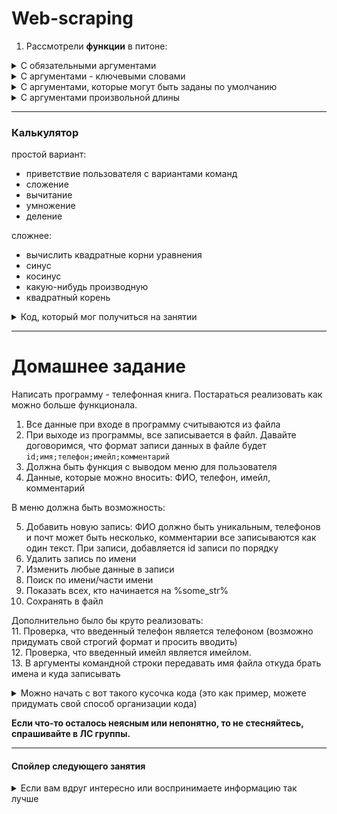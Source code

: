 # Web-scraping

1) Рассмотрели **функции** в питоне:
<details> <summary>С обязательными аргументами </summary>

```python
# Функция, которая принмает 2 аргумента
def foo(name, age):
  print('Hi %s, I know you are %d years old %)' % (name, age))
  

user_name = input('Enter your name: ')
user_age = input('Enter your age: ')

# Именно 2 аргумента мы и должны передать, иначе будет ошибка
foo(user_name, user_age)
```

Функции без аргументов относятся к этому типу, просто обязательных аргументов у них 0.

```python
import random

def foo():
  a = random.random()
  b = 10
  
  if a > b:
    return a
  else:
    return b
  
print(foo())
```

</details>
<details> <summary>С аргументами - ключевыми словами</summary>
Функции с ключевыми словами позволяют при вызове функции передавать параметры в произвольном порядке.

```python
# Функция, которая принмает 2 аргумента, важно заметить что сначала мы передаем Имя, а потом Возраст
def foo(name, age):
  print('Hi %s, I know you are %d years old %)' % (name, age))
  

user_name = input('Enter your name: ')

# Пишем ключевое слово - имя параметра, которое мы объявили в функции, а затем через = передаем значение
foo(age=15, name=user_name)
```
</details>

<details><summary>С аргументами, которые могут быть заданы по умолчанию</summary>
Случаются ситуации, когда в большинстве случаев параметр принимает одно значение, и лишь в некоторых совсем другое.
В этом случае очень удобно использовать аргументы, которые инициализируются в функции, когда параметр не задан.

```python
# В функции два аргумента Имя и Возраст. Возраст инициализируем значением по умолчанию.
# Важно заметить, что если в объявлении функции вы хотите использовать аргументы, которые обязательно
# должны быть переданы, и аргументы, которые проинициализированны значением по умолчанию, то сначала
# указываются аргументы, которые обязательно должны быть переданы, а далее уже со значениями по умолчанию.
def foo(name, age=15):
  print('Hi %s, I know you are %d years old %)' % (name, age))
  

user_name = input('Enter your name: ')
# Так как параметр возраст уже задан в функции, то передав только один аргумент, это не вызовет ошибки
# и переменная возраст проинициализируется значением по умолчанию - 15
foo(user_name)

# Но если нам необходимо другое значение аргумента age в функции, то просто передаем новое значение.
age = imput('Enter your age: ')
foo(name, age)
# Или
foo(name, 145)
```
</details>
<details><summary>С аргументами произвольной длины</summary>
Также бывают ситуации, когда количество аргументов, которые необходимо передать в функцию неизвестно.
Тогда аргументы произвольной длины можно передать через переменную, перед которой ставится *:

```python
# На самом деле в функцию передается кортеж из элементов
def foo(*args):
  #По кортежу мы можем итерироваться, поэтому можно все элементы вывести каждый с новый строки.
  for my_argument in args:
    print(my_argument)


# Вызвать функцию очень просто - достаточно просто передать все параметры, которые вам нужны
foo(1, 3, 4, 'Hey', list('Hello world!'))
# А можно передать просто один
foo(1)
# Или не передавать ничего, но не забывать о таком случае в функции.
foo()
```
</details>

---

### Калькулятор
простой вариант:
 - приветствие пользователя с вариантами команд
 - сложение
 - вычитание
 - умножение
 - деление
 
 сложнее:
 - вычислить квадратные корни уравнения
 - синус
 - косинус
 - какую-нибудь производную
 - квадратный корень
 
 <details> <summary>Код, который мог получиться на занятии</summary>
	
```python

def print_menu():
	print('1 - add\n2 - sub\n3 - mult\n4 - div\n5 - exit')


def get_user_action():
	action = int(input("Enter a number "))
	return action


def get_data():
	x = int(input("Enter x "))
	y = int(input("Enter y "))

	return x, y

def add(a, b):
	return a + b


def sub(a, b):
	return a - b


def mult(a, b):
	return a * b


def div(a, b):
	if b == 0:
		return None

	return a / b


print_menu()
user_action = get_user_action()

while user_action != 5:
	x, y = get_data()
	result = None

	if user_action == 1:
		result = add(x, y)
	elif user_action == 2:
		result = sub(x, y)
	elif user_action == 3:
		result = mult(x, y)
	elif user_action == 4:
		result = div(x, y)

	print(result)
	print_menu()
	user_action = get_user_action()
```

 </details>
 
 
 ---
 # Домашнее задание
 
 Написать программу - телефонная книга. 
 Постараться реализовать как можно больше функционала.
 
 1. Все данные при входе в программу считываются из файла
 2. При выходе из программы, все записывается в файл. Давайте договоримся, что формат записи данных в файле будет `id;имя;телефон;имейл;комментарий`
 3. Должна быть функция с выводом меню для пользователя
 4. Данные, которые можно вносить: ФИО, телефон, имейл, комментарий
 
 В меню должна быть возможность:  
 
 5. Добавить новую запись: ФИО должно быть уникальным, телефонов и почт может быть несколько, комментарии все записываются как один текст. При записи, добавляется id записи по порядку  
 6. Удалить запись по имени 
 7. Изменить любые данные в записи  
 8. Поиск по имени/части имени  
 9. Показать всех, кто начинается на %some_str%  
 10. Сохранять в файл  
 
 Дополнительно было бы круто реализовать:  
 11. Проверка, что введенный телефон является телефоном (возможно придумать свой строгий формат и просить вводить)  
 12. Проверка, что введенный имейл является имейлом.  
 13. В аргументы командной строки передавать имя файла откуда брать имена и куда записывать
 
 <details><summary>Можно начать с вот такого кусочка кода (это как пример, можете придумать свой способ организации кода)</summary>
 
 ```python
PERSON_PATTERN = {"name": None, "phone": None, "email": None, "comment": None}
phone_book = []

def print_menu():
	print('''
		Welcome in our pretty phone book!\n\n

		1 - add user
		2 - delete user
		3 - find user by name
		4 - change user
		5 - find user with name starts with "%Jh%"
		6 - save to file
		7 - exit 
		''')

def get_user_action():
	'''
		ну, вы знаете что делать
	'''

def fill_person(person_data):
	person = PERSON_PATTERN.copy()
	person["name"] = person_data[0]
	person["phone"] = person_data[1]
	person["email"] = person_data[2]
	person["comment"] = person_data[3]

	return person


def load_phone_book(path_to_file="phonebook.txt"):
		with open(path_to_file, 'r') as data:
			for line in data:
				person = fill_person(line.split(';')[1:])			 
				phone_book.append(person)


def add_person():
	name = input("Input new name ")
	phone = input("Input new phone ")
	email = input("Input new email ")
	comment = input("Input new comment ")

	person = fill_person([name, phone, email, comment])
	phone_book.append(person)


def find_person_by_name():
	'''
		Итерируемся по списку и сравниваем имена
	'''


def delete_person_by_name(name_of_person):
	'''
		Нужно проитерироваться по списку телефонной книги, найти человека с таким 
		же именем и удалить из списка.
	'''

# это эквивалент функции main из си. С этого участка начнется исполнение вашего кода. 
if __name__ == '__main__':

	load_phone_book()
	print_menu()

	'''
		Попробуйте сами
	'''
 ```
 
 <details><summary>Пример, как может быть записаны данные в файл</summary>
	
	```
	1;Jhon Smith;89049394;jhon.s@mail.com;cool person;
	2;Alla Wollow;958584736262;alla@mail.com;teammate
	```
 </details>
 
 </details>  
 
 
**Если что-то осталось неясным или непонятно, то не стесняйтесь, спрашивайте в ЛС группы.**

---
#### Спойлер следующего занятия
<details><summary>Если вам вдруг интересно или воспринимаете информацию так лучше</summary>
- Будем разбирать что такие [клиент-серверные приложения](http://old.mkgt.ru/lib/sp230103/rsoi/intr/M1/p1_5_3.htm)
- И будем учиться работать с [сокетами](https://www.ibm.com/developerworks/ru/library/l-python_part_10/)
- И наконец-то научимся разбираться с [исключениями](https://pythonworld.ru/tipy-dannyx-v-python/isklyucheniya-v-python-konstrukciya-try-except-dlya-obrabotki-isklyuchenij.html)
</details>

